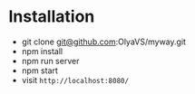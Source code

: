 # Installation
* git clone git@github.com:OlyaVS/myway.git
* npm install
* npm run server
* npm start
* visit `http://localhost:8080/` 
